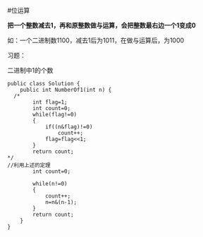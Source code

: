 #位运算

**把一个整数减去1，再和原整数做与运算，会把整数最右边一个1变成0**

如：一个二进制数1100，减去1后为1011，在做与运算后，为1000

习题：

二进制中1的个数

```
public class Solution {
    public int NumberOf1(int n) {
  /*
        int flag=1;
        int count=0;
        while(flag!=0)
        {
            if((n&flag)!=0)
                count++;
            flag=flag<<1;
        }
        return count;
*/
//利用上述的定理
        int count=0;
        
        while(n!=0)
        {
            count++;
            n=n&(n-1);
        }
        return count;
    }
}
```
